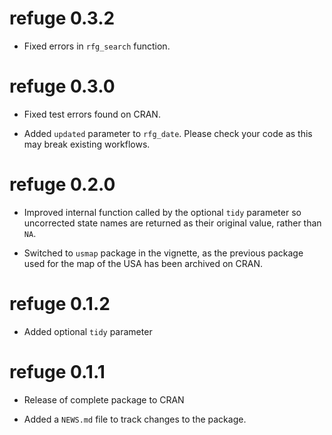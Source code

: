 
# refuge 0.3.2

* Fixed errors in `rfg_search` function.

# refuge 0.3.0

* Fixed test errors found on CRAN.

* Added `updated` parameter to `rfg_date`. Please check your code as this may
break existing workflows.

# refuge 0.2.0

* Improved internal function called by the optional `tidy` parameter so 
uncorrected state names are returned as their original value, rather than `NA`.

* Switched to `usmap` package in the vignette, as the previous package used for
the map of the USA has been archived on CRAN.

# refuge 0.1.2

* Added optional `tidy` parameter

# refuge 0.1.1

* Release of complete package to CRAN

* Added a `NEWS.md` file to track changes to the package.
